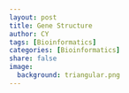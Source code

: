 ```yaml
---
layout: post
title: Gene Structure 
author: CY
tags: [Bioinformatics]
categories: [Bioinformatics]
share: false
image:
  background: triangular.png 
---
```



